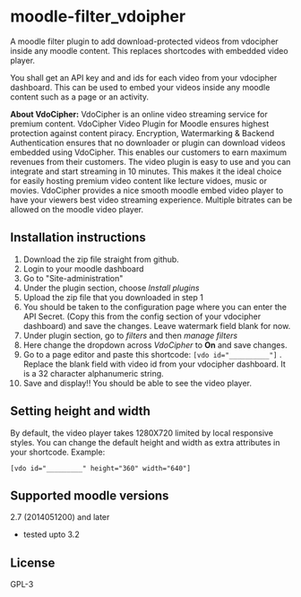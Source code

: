 # moodle-filter_vdoipher
A moodle filter plugin to add download-protected videos from vdocipher inside any moodle content. This replaces shortcodes with embedded video player.

You shall get an API key and and ids for each video from your vdocipher dashboard. This can be used to embed your videos inside any moodle content such as a page or an activity.

**About VdoCipher:** VdoCipher is an online video streaming service for premium content. VdoCipher Video Plugin for Moodle ensures highest protection against content piracy. Encryption, Watermarking & Backend Authentication ensures that no downloader or plugin can download videos embedded using VdoCipher. This enables our customers to earn maximum revenues from their customers.  The video plugin is easy to use and you can integrate and start streaming in 10 minutes. This makes it the ideal choice for easily hosting premium video content like lecture vidoes, music or movies. VdoCipher provides a nice smooth moodle embed video player to have your viewers best video streaming experience. Multiple bitrates can be allowed on the moodle video player.


## Installation instructions

1. Download the zip file straight from github.
2. Login to your moodle dashboard
3. Go to "Site-administration"
4. Under the plugin section, choose *Install plugins*
5. Upload the zip file that you downloaded in step 1
6. You should be taken to the configuration page where you can enter the API Secret. (Copy this from the config section of your vdocipher dashboard) and save the changes. Leave watermark field blank for now.
7. Under plugin section, go to *filters* and then *manage filters*
8. Here change the dropdown across *VdoCipher* to **On** and save changes.
9. Go to a page editor and paste this shortcode: `[vdo id="__________"]` . Replace the blank field with video id from your vdocipher dashboard. It is a 32 character alphanumeric string.
10. Save and display!! You should be able to see the video player.

## Setting height and width

By default, the video player takes 1280X720 limited by local responsive styles. You can change the default height and width as extra attributes in your shortcode. Example:

```
[vdo id="_________" height="360" width="640"]
```


## Supported moodle versions

2.7 (2014051200) and later

- tested upto 3.2

## License

GPL-3
